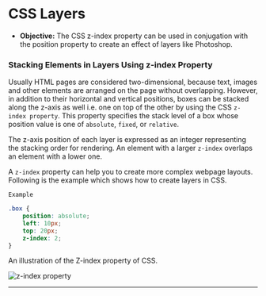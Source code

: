 # CSS Layers
- **Objective:** The CSS z-index property can be used in conjugation with the position property to create an effect of layers like Photoshop.

### Stacking Elements in Layers Using z-index Property

Usually HTML pages are considered two-dimensional, because text, images and other elements are arranged on the page without overlapping. However, in addition to their horizontal and vertical positions, boxes can be stacked along the z-axis as well i.e. one on top of the other by using the CSS `z-index property`. This property specifies the stack level of a box whose position value is one of `absolute`, `fixed`, or `relative`.

The z-axis position of each layer is expressed as an integer representing the stacking order for rendering. An element with a larger `z-index` overlaps an element with a lower one.

A `z-index` property can help you to create more complex webpage layouts. Following is the example which shows how to create layers in CSS.

`Example`
```css
.box {
    position: absolute;
    left: 10px;
    top: 20px;
    z-index: 2;
}
```

An illustration of the Z-index property of CSS.

![z-index property](https://codropspz-tympanus.netdna-ssl.com/codrops/wp-content/uploads/2014/10/axes.png)

---